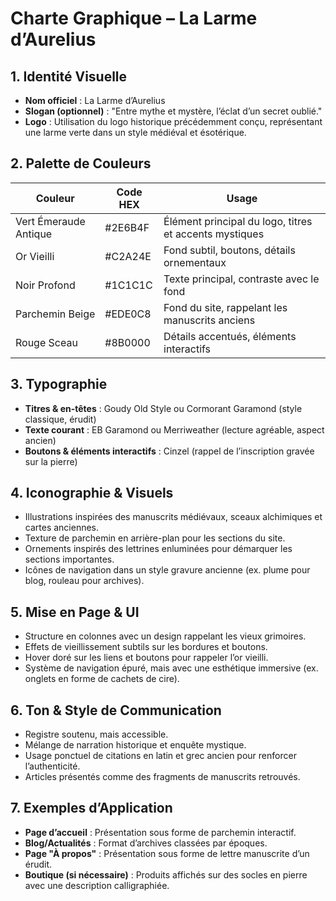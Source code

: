 # Charte Graphique – La Larme d’Aurelius

## 1. Identité Visuelle

- **Nom officiel** : La Larme d’Aurelius
- **Slogan (optionnel)** : "Entre mythe et mystère, l’éclat d’un secret oublié."
- **Logo** : Utilisation du logo historique précédemment conçu, représentant une larme verte dans un style médiéval et ésotérique.

## 2. Palette de Couleurs

| Couleur               | Code HEX | Usage                                                       |
|-----------------------|----------|-------------------------------------------------------------|
| Vert Émeraude Antique | #2E6B4F  | Élément principal du logo, titres et accents mystiques     |
| Or Vieilli            | #C2A24E  | Fond subtil, boutons, détails ornementaux                  |
| Noir Profond          | #1C1C1C  | Texte principal, contraste avec le fond                    |
| Parchemin Beige       | #EDE0C8  | Fond du site, rappelant les manuscrits anciens             |
| Rouge Sceau           | #8B0000  | Détails accentués, éléments interactifs                    |

## 3. Typographie

- **Titres & en-têtes** : Goudy Old Style ou Cormorant Garamond (style classique, érudit)
- **Texte courant** : EB Garamond ou Merriweather (lecture agréable, aspect ancien)
- **Boutons & éléments interactifs** : Cinzel (rappel de l’inscription gravée sur la pierre)

## 4. Iconographie & Visuels

- Illustrations inspirées des manuscrits médiévaux, sceaux alchimiques et cartes anciennes.
- Texture de parchemin en arrière-plan pour les sections du site.
- Ornements inspirés des lettrines enluminées pour démarquer les sections importantes.
- Icônes de navigation dans un style gravure ancienne (ex. plume pour blog, rouleau pour archives).

## 5. Mise en Page & UI

- Structure en colonnes avec un design rappelant les vieux grimoires.
- Effets de vieillissement subtils sur les bordures et boutons.
- Hover doré sur les liens et boutons pour rappeler l’or vieilli.
- Système de navigation épuré, mais avec une esthétique immersive (ex. onglets en forme de cachets de cire).

## 6. Ton & Style de Communication

- Registre soutenu, mais accessible.
- Mélange de narration historique et enquête mystique.
- Usage ponctuel de citations en latin et grec ancien pour renforcer l’authenticité.
- Articles présentés comme des fragments de manuscrits retrouvés.

## 7. Exemples d’Application

- **Page d’accueil** : Présentation sous forme de parchemin interactif.
- **Blog/Actualités** : Format d’archives classées par époques.
- **Page "À propos"** : Présentation sous forme de lettre manuscrite d’un érudit.
- **Boutique (si nécessaire)** : Produits affichés sur des socles en pierre avec une description calligraphiée.
